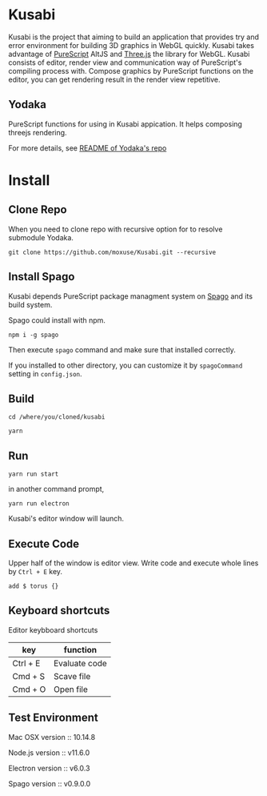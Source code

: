 # Kusabi

Kusabi is the project that aiming to build an application that provides try and error environment for building 3D graphics in WebGL quickly. Kusabi takes advantage of [PureScript](http://www.purescript.org) AltJS and [Three.js](https://threejs.org) the library for WebGL. Kusabi consists of editor, render view and communication way of PureScript's compiling process with. Compose graphics by PureScript functions on the editor, you can get rendering result in the render view repetitive.

## Yodaka

PureScript functions for using in Kusabi appication. It helps composing threejs rendering.

For more details, see [README of Yodaka's repo](https://github.com/moxuse/Yodaka)

# Install

## Clone Repo

When you need to clone repo with recursive option for to resolve submodule Yodaka.

```
git clone https://github.com/moxuse/Kusabi.git --recursive
```

## Install Spago

Kusabi depends PureScript package managment system on [Spago](https://github.com/spacchetti/spago) and its build system.

Spago could install with npm.

```
npm i -g spago
```

Then execute `spago` command and make sure that installed correctly.

If you installed to other directory, you can customize it by `spagoCommand` setting in `config.json`.

## Build

```
cd /where/you/cloned/kusabi

yarn
```

## Run

```
yarn run start
```

in another command prompt,

```
yarn run electron
```

Kusabi's editor window will launch.

## Execute Code

Upper half of the window is editor view. Write code and execute whole lines by `Ctrl + E` key.

```
add $ torus {}
```

## Keyboard shortcuts

Editor keybboard shortcuts

| key      | function      |
| -------- | ------------- |
| Ctrl + E | Evaluate code |
| Cmd + S | Scave file    |
| Cmd + O | Open file     |

## Test Environment

Mac OSX version :: 10.14.8

Node.js version :: v11.6.0

Electron version :: v6.0.3

Spago version :: v0.9.0.0
